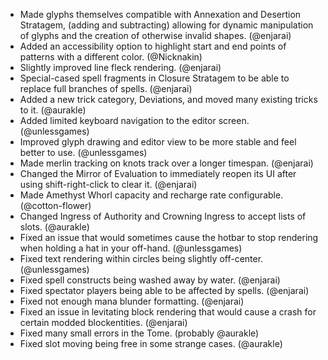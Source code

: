 - Made glyphs themselves compatible with Annexation and Desertion Stratagem, (adding and subtracting) allowing for dynamic manipulation of glyphs and the creation of otherwise invalid shapes. (@enjarai)
- Added an accessibility option to highlight start and end points of patterns with a different color. (@Nicknakin)
- Slightly improved line fleck rendering. (@enjarai)
- Special-cased spell fragments in Closure Stratagem to be able to replace full branches of spells. (@enjarai)
- Added a new trick category, Deviations, and moved many existing tricks to it. (@aurakle)
- Added limited keyboard navigation to the editor screen. (@unlessgames)
- Improved glyph drawing and editor view to be more stable and feel better to use. (@unlessgames)
- Made merlin tracking on knots track over a longer timespan. (@enjarai)
- Changed the Mirror of Evaluation to immediately reopen its UI after using shift-right-click to clear it. (@enjarai)
- Made Amethyst Whorl capacity and recharge rate configurable. (@cotton-flower)
- Changed Ingress of Authority and Crowning Ingress to accept lists of slots. (@aurakle)
- Fixed an issue that would sometimes cause the hotbar to stop rendering when holding a hat in your off-hand. (@unlessgames)
- Fixed text rendering within circles being slightly off-center. (@unlessgames)
- Fixed spell constructs being washed away by water. (@enjarai)
- Fixed spectator players being able to be affected by spells. (@enjarai)
- Fixed not enough mana blunder formatting. (@enjarai)
- Fixed an issue in levitating block rendering that would cause a crash for certain modded blockentities. (@enjarai)
- Fixed many small errors in the Tome. (probably @aurakle)
- Fixed slot moving being free in some strange cases. (@aurakle)
